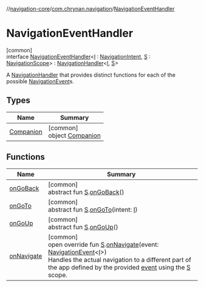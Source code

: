 //[navigation-core](../../../index.md)/[com.chrynan.navigation](../index.md)/[NavigationEventHandler](index.md)

# NavigationEventHandler

[common]\
interface [NavigationEventHandler](index.md)&lt;[I](index.md) : [NavigationIntent](../-navigation-intent/index.md), [S](index.md) : [NavigationScope](../-navigation-scope/index.md)&gt; : [NavigationHandler](../-navigation-handler/index.md)&lt;[I](index.md), [S](index.md)&gt; 

A [NavigationHandler](../-navigation-handler/index.md) that provides distinct functions for each of the possible [NavigationEvent](../-navigation-event/index.md)s.

## Types

| Name | Summary |
|---|---|
| [Companion](-companion/index.md) | [common]<br>object [Companion](-companion/index.md) |

## Functions

| Name | Summary |
|---|---|
| [onGoBack](on-go-back.md) | [common]<br>abstract fun [S](index.md).[onGoBack](on-go-back.md)() |
| [onGoTo](on-go-to.md) | [common]<br>abstract fun [S](index.md).[onGoTo](on-go-to.md)(intent: [I](index.md)) |
| [onGoUp](on-go-up.md) | [common]<br>abstract fun [S](index.md).[onGoUp](on-go-up.md)() |
| [onNavigate](on-navigate.md) | [common]<br>open override fun [S](index.md).[onNavigate](on-navigate.md)(event: [NavigationEvent](../-navigation-event/index.md)&lt;[I](index.md)&gt;)<br>Handles the actual navigation to a different part of the app defined by the provided [event](on-navigate.md) using the [S](index.md) scope. |

